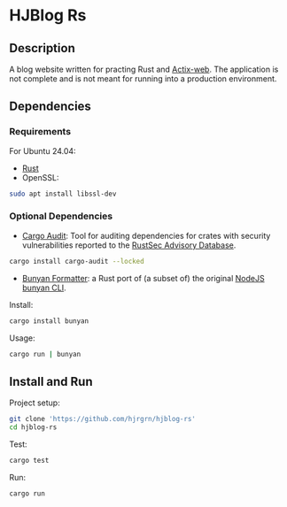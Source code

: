 # HJBlog Rs


## Description

A blog website written for practing Rust and [Actix-web](https://actix.rs/).
The application is not complete and is not meant for running into a production environment.


## Dependencies

### Requirements

For Ubuntu 24.04:

- [Rust](https://www.rust-lang.org/learn/get-started)
- OpenSSL:

```bash
sudo apt install libssl-dev
```

### Optional Dependencies

- [Cargo Audit](https://crates.io/crates/cargo-audit): Tool for auditing dependencies for crates with security vulnerabilities reported to the [RustSec Advisory Database](https://github.com/RustSec/advisory-db/).

```bash
cargo install cargo-audit --locked
```

- [Bunyan Formatter](https://crates.io/crates/bunyan): a Rust port of (a subset of) the original [NodeJS bunyan CLI](https://github.com/trentm/node-bunyan).

Install:

```bash
cargo install bunyan
```

Usage:

```bash
cargo run | bunyan
```


## Install and Run

Project setup:

```bash
git clone 'https://github.com/hjrgrn/hjblog-rs'
cd hjblog-rs
```

Test:

```bash
cargo test
```

Run:

```bash
cargo run
```
